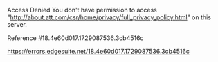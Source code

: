 Access Denied
You don't have permission to access "http://about.att.com/csr/home/privacy/full_privacy_policy.html" on this server.

Reference #18.4e60d017.1729087536.3cb4516c

https://errors.edgesuite.net/18.4e60d017.1729087536.3cb4516c